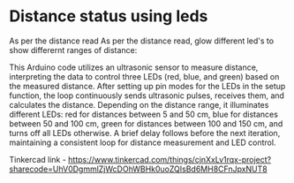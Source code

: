 # Distance status using leds

As per the distance read As per the distance read, glow different led's to show differernt ranges of distance:

This Arduino code utilizes an ultrasonic sensor to measure distance, interpreting the data to control three LEDs (red, blue, and green) based on the measured distance. After setting up pin modes for the LEDs in the setup function, the loop continuously sends ultrasonic pulses, receives them, and calculates the distance. Depending on the distance range, it illuminates different LEDs: red for distances between 5 and 50 cm, blue for distances between 50 and 100 cm, green for distances between 100 and 150 cm, and turns off all LEDs otherwise. A brief delay follows before the next iteration, maintaining a consistent loop for distance measurement and LED control.

Tinkercad link - https://www.tinkercad.com/things/cjnXxLv1rqx-project?sharecode=UhV0DgmmlZjWcDOhWBHk0uoZQIsBd6MH8CFnJpxNUT8
